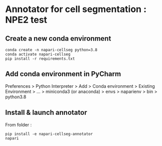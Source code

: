  # Annotator for cell segmentation : NPE2 test
 
## Create a new conda environment
```
conda create -n napari-cellseg python=3.8 
conda activate napari-cellseg
pip install -r requirements.txt
```

## Add conda environment in PyCharm

Preferences > Python Interpreter > Add > Conda environment > Existing Environment >
... > miniconda3 (or anaconda) > envs > naparienv > bin > python3.8

## Install & launch annotator 

From folder :
```
pip install -e napari-cellseg-annotator
napari
```



